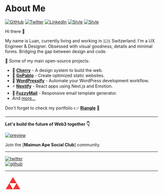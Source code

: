 # About Me

[![GitHub](https://img.shields.io/badge/GitHub-%40luangjokaj-239a3b.svg)](https://github.com/luangjokaj)
[![Twitter](https://img.shields.io/badge/Twitter-%40luangjokaj-58a1f2.svg)](https://twitter.com/luangjokaj)
[![LinkedIn](https://img.shields.io/badge/Linked-In-0c66c3.svg)](https://www.linkedin.com/in/luangjokaj/)
[![Style](https://img.shields.io/badge/Dark%20Mode-111111.svg#gh-dark-mode-only)](https://github.com/settings/appearance#gh-dark-mode-only)
[![Style](https://img.shields.io/badge/Light%20Mode-efefef.svg#gh-light-mode-only)](https://github.com/settings/appearance#gh-light-mode-only)

Hi there 👋

My name is Luan, currently living and working in 🇨🇭 Switzerland. I'm a UX Engineer & Designer. Obsessed with visual goodness, details and minimal forms. Bridging the gap between design and code.

🚀 Some of my main open-source projects:

- 🍒 [**Cherry**](https://cherry.design/) - A design system to build the web.
- 🐺 [**GoPablo**](https://www.gopablo.co/) - Create optimized static websites.
- 🎈 [**WordPressify**](https://www.wordpressify.co/) - Automate your WordPress development workflow.
- ⚡ [**Nextify**](https://www.nextify.me/) - React apps using Next.js and Emotion.
- 📨 [**FuzzyMail**](https://www.fuzzymail.co/) - Responsive email template generator.
- And [more...](https://github.com/luangjokaj)

Don't forget to check my portfolio 👉 [**Riangle**](https://github.com/luangjokaj) 💫

---

**Let's build the future of Web3 together 👇**

[![preview](https://i.imgur.com/YgvqZ4F.png)](https://maimun.club/)

Join the [**Maimun Ape Social Club**] community.

---

[![twitter](https://img.shields.io/twitter/follow/luangjokaj?style=social)](https://twitter.com/LuanGjokaj)  
[![github](https://img.shields.io/github/followers/luangjokaj?style=social)](https://github.com/luangjokaj)

---

[![riangle](assets/logo.svg)](https://www.riangle.com)
